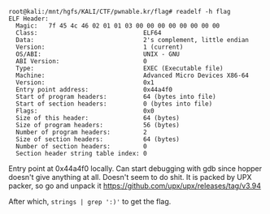 ```
root@kali:/mnt/hgfs/KALI/CTF/pwnable.kr/flag# readelf -h flag
ELF Header:
  Magic:   7f 45 4c 46 02 01 01 03 00 00 00 00 00 00 00 00
  Class:                             ELF64
  Data:                              2's complement, little endian
  Version:                           1 (current)
  OS/ABI:                            UNIX - GNU
  ABI Version:                       0
  Type:                              EXEC (Executable file)
  Machine:                           Advanced Micro Devices X86-64
  Version:                           0x1
  Entry point address:               0x44a4f0
  Start of program headers:          64 (bytes into file)
  Start of section headers:          0 (bytes into file)
  Flags:                             0x0
  Size of this header:               64 (bytes)
  Size of program headers:           56 (bytes)
  Number of program headers:         2
  Size of section headers:           64 (bytes)
  Number of section headers:         0
  Section header string table index: 0
```

Entry point at 0x44a4f0 locally. Can start debugging with gdb since hopper doesn't give anything at all.
Doesn't seem to do shit. It is packed by UPX packer, so go and unpack it
https://github.com/upx/upx/releases/tag/v3.94

After which, `strings | grep ':)'` to get the flag.
